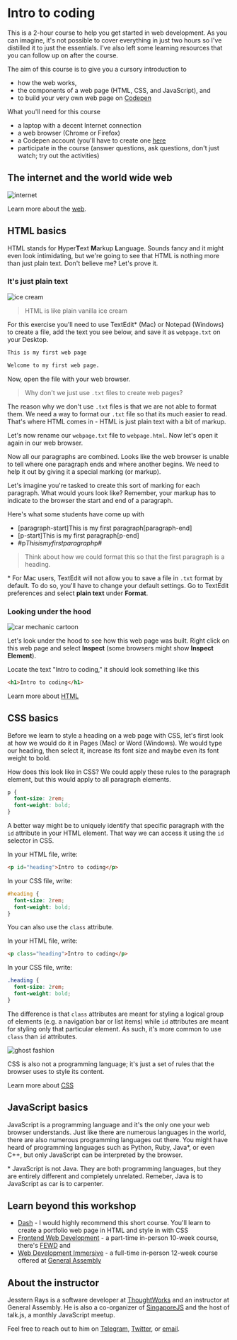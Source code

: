 # Intro to coding

This is a 2-hour course to help you get started in web development. As you can imagine, it's not possible to cover everything in just two hours so I've distilled it to just the essentials. I've also left some learning resources that you can follow up on after the course. 

The aim of this course is to give you a cursory introduction to

- how the web works,
- the components of a web page (HTML, CSS, and JavaScript), and
- to build your very own web page on [Codepen](https://codepen.io)

What you'll need for this course

- a laptop with a decent Internet connection
- a web browser (Chrome or Firefox)
- a Codepen account (you'll have to create one [here](https://codepen.io)
- participate in the course (answer questions, ask questions, don't just watch; try out the activities)

## The internet and the world wide web

![internet](https://waiukuelearning.wikispaces.com/file/view/books-internet.gif/126751571/books-internet.gif)

Learn more about the [web](http://marksheet.io/introduction.html).

## HTML basics

HTML stands for **H**yper**T**ext **M**arkup **L**anguage. Sounds fancy and it might even look intimidating, but we're going to see that HTML is nothing more than just plain text. Don't believe me? Let's prove it. 

### It's just plain text

![ice cream](https://s-media-cache-ak0.pinimg.com/originals/b8/7f/46/b87f462cdbe064a17e17022605cf0a98.jpg)

> HTML is like plain vanilla ice cream

For this exercise you'll need to use TextEdit\* (Mac) or Notepad (Windows) to create a file, add the text you see below, and save it as `webpage.txt` on your Desktop.

```txt
This is my first web page

Welcome to my first web page.
```

Now, open the file with your web browser.

> Why don't we just use `.txt` files to create web pages?

The reason why we don't use `.txt` files is that we are not able to format them. We need a way to format our `.txt` file so that its much easier to read. That's where HTML comes in - HTML is just plain text with a bit of markup.

Let's now rename our `webpage.txt` file to `webpage.html`. Now let's open it again in our web browser.

Now all our paragraphs are combined. Looks like the web browser is unable to tell where one paragraph ends and where another begins. We need to help it out by giving it a special marking (or markup).

Let's imagine you're tasked to create this sort of marking for each paragraph. What would yours look like? Remember, your markup has to indicate to the browser the start and end of a paragraph.

Here's what some students have come up with

- [paragraph-start]This is my first paragraph[paragraph-end]
- [p-start]This is my first paragraph[p-end]
- #p$This is my first paragraph$p#

> Think about how we could format this so that the first paragraph is a heading.

\* For Mac users, TextEdit will not allow you to save a file in `.txt` format by default. To do so, you'll have to change your default settings. Go to TextEdit preferences and select **plain text** under **Format**.

### Looking under the hood

![car mechanic cartoon](https://i.imgur.com/XVSzNmL.jpg)

Let's look under the hood to see how this web page was built. Right click on this web page and select **Inspect** (some browsers might show **Inspect Element**).

Locate the text "Intro to coding," it should look something like this

```html
<h1>Intro to coding</h1>
```

Learn more about [HTML](http://marksheet.io/html-basics.html)

## CSS basics

Before we learn to style a heading on a web page with CSS, let's first look at how we would do it in Pages (Mac) or Word (Windows). We would type our heading, then select it, increase its font size and maybe even its font weight to bold.

How does this look like in CSS? We could apply these rules to the paragraph element, but this would apply to all paragraph elements.

```css
p {
  font-size: 2rem;
  font-weight: bold;
}
```

A better way might be to uniquely identify that specific paragraph with the `id` attribute in your HTML element. That way we can access it using the `id` selector in CSS.

In your HTML file, write:

```html
<p id="heading">Intro to coding</p>
```

In your CSS file, write:

```css
#heading {
  font-size: 2rem;
  font-weight: bold;
}
```

You can also use the `class` attribute.

In your HTML file, write:

```html
<p class="heading">Intro to coding</p>
```

In your CSS file, write:

```css
.heading {
  font-size: 2rem;
  font-weight: bold;
}
```

The difference is that `class` attributes are meant for styling a logical group of elements (e.g. a navigation bar or list items) while `id` attributes are meant for styling only that particular element. As such, it's more common to use `class` than `id` attributes.

![ghost fashion](http://www.digitalcitizen.life/sites/default/files/img/book_buildwebsite/buildwebsite_6.png)

CSS is also not a programming language; it's just a set of rules that the browser uses to style its content.

Learn more about [CSS](http://marksheet.io/css-basics.html)

## JavaScript basics

JavaScript is a programming language and it's the only one your web browser understands. Just like there are numerous languages in the world, there are also numerous programming languages out there. You might have heard of programming languages such as Python, Ruby, Java\*, or even C++, but only JavaScript can be interpreted by the browser. 

\* JavaScript is not Java. They are both programming languages, but they are entirely different and completely unrelated. Remeber, Java is to JavaScript as car is to carpenter. 

## Learn beyond this workshop

- [Dash](https://dash.generalassemb.ly/) - I would highly recommend this short course. You'll learn to create a portfolio web page in HTML and style in with CSS
- [Frontend Web Development](https://generalassemb.ly/education/front-end-web-development) - a part-time in-person 10-week course, there's [FEWD](https://generalassemb.ly/education/front-end-web-development) and
- [Web Development Immersive](https://generalassemb.ly/education/web-development-immersive) - a full-time in-person 12-week course offered at [General Assembly](https://generalassemb.ly/)

## About the instructor

Jesstern Rays is a software developer at [ThoughtWorks](https://thoughtworks.com) and an instructor at General Assembly. He is also a co-organizer of [SingaporeJS](https://www.meetup.com/Singapore-JS/) and the host of talk.js, a monthly JavaScript meetup.

Feel free to reach out to him on [Telegram](https://t.me/jsstrn), [Twitter](https://twitter.com/jsstrn), or [email](mailto:jessternrays+intro-to-coding@gmail.com?subject=[Intro%20to%20coding]&body=Hi%20Jesstern,).
